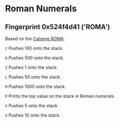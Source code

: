# Roman Numerals

## Fingerprint 0x524f4d41 ('ROMA')
Based on the [Catseye ROMA](https://github.com/catseye/Funge-98/blob/master/library/ROMA.markdown).

`C` Pushes 100 onto the stack.

`D` Pushes 500 onto the stack.

`I` Pushes 1 onto the stack.

`L` Pushes 50 onto the stack.

`M` Pushes 1000 onto the stack.

`P` Prints the top value on the stack in Roman numerals.

`V` Pushes 5 onto the stack.

`X` Pushes 10 onto the stack.
